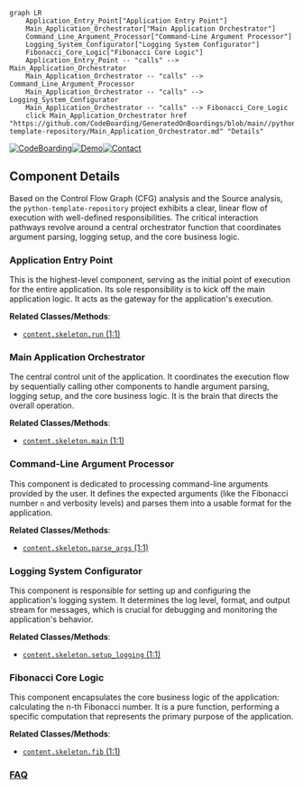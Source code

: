```mermaid
graph LR
    Application_Entry_Point["Application Entry Point"]
    Main_Application_Orchestrator["Main Application Orchestrator"]
    Command_Line_Argument_Processor["Command-Line Argument Processor"]
    Logging_System_Configurator["Logging System Configurator"]
    Fibonacci_Core_Logic["Fibonacci Core Logic"]
    Application_Entry_Point -- "calls" --> Main_Application_Orchestrator
    Main_Application_Orchestrator -- "calls" --> Command_Line_Argument_Processor
    Main_Application_Orchestrator -- "calls" --> Logging_System_Configurator
    Main_Application_Orchestrator -- "calls" --> Fibonacci_Core_Logic
    click Main_Application_Orchestrator href "https://github.com/CodeBoarding/GeneratedOnBoardings/blob/main//python-template-repository/Main_Application_Orchestrator.md" "Details"
```
[![CodeBoarding](https://img.shields.io/badge/Generated%20by-CodeBoarding-9cf?style=flat-square)](https://github.com/CodeBoarding/CodeBoarding)[![Demo](https://img.shields.io/badge/Try%20our-Demo-blue?style=flat-square)](https://www.codeboarding.org/demo)[![Contact](https://img.shields.io/badge/Contact%20us%20-%20contact@codeboarding.org-lightgrey?style=flat-square)](mailto:contact@codeboarding.org)

## Component Details

Based on the Control Flow Graph (CFG) analysis and the Source analysis, the `python-template-repository` project exhibits a clear, linear flow of execution with well-defined responsibilities. The critical interaction pathways revolve around a central orchestrator function that coordinates argument parsing, logging setup, and the core business logic.

### Application Entry Point
This is the highest-level component, serving as the initial point of execution for the entire application. Its sole responsibility is to kick off the main application logic. It acts as the gateway for the application's execution.


**Related Classes/Methods**:

- <a href="https://github.com/os-climate/python-template-repository/blob/master/content/skeleton.py#L1-L1" target="_blank" rel="noopener noreferrer">`content.skeleton.run` (1:1)</a>


### Main Application Orchestrator
The central control unit of the application. It coordinates the execution flow by sequentially calling other components to handle argument parsing, logging setup, and the core business logic. It is the brain that directs the overall operation.


**Related Classes/Methods**:

- <a href="https://github.com/os-climate/python-template-repository/blob/master/content/skeleton.py#L1-L1" target="_blank" rel="noopener noreferrer">`content.skeleton.main` (1:1)</a>


### Command-Line Argument Processor
This component is dedicated to processing command-line arguments provided by the user. It defines the expected arguments (like the Fibonacci number `n` and verbosity levels) and parses them into a usable format for the application.


**Related Classes/Methods**:

- <a href="https://github.com/os-climate/python-template-repository/blob/master/content/skeleton.py#L1-L1" target="_blank" rel="noopener noreferrer">`content.skeleton.parse_args` (1:1)</a>


### Logging System Configurator
This component is responsible for setting up and configuring the application's logging system. It determines the log level, format, and output stream for messages, which is crucial for debugging and monitoring the application's behavior.


**Related Classes/Methods**:

- <a href="https://github.com/os-climate/python-template-repository/blob/master/content/skeleton.py#L1-L1" target="_blank" rel="noopener noreferrer">`content.skeleton.setup_logging` (1:1)</a>


### Fibonacci Core Logic
This component encapsulates the core business logic of the application: calculating the n-th Fibonacci number. It is a pure function, performing a specific computation that represents the primary purpose of the application.


**Related Classes/Methods**:

- <a href="https://github.com/os-climate/python-template-repository/blob/master/content/skeleton.py#L1-L1" target="_blank" rel="noopener noreferrer">`content.skeleton.fib` (1:1)</a>




### [FAQ](https://github.com/CodeBoarding/GeneratedOnBoardings/tree/main?tab=readme-ov-file#faq)